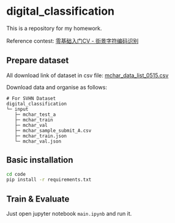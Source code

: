 # digital_classification

This is a repository for my homework.

Reference contest: [零基础入门CV - 街景字符编码识别](https://tianchi.aliyun.com/competition/entrance/531795/introduction)

## Prepare dataset

All download link of dataset in csv file: [mchar_data_list_0515.csv](https://aliyuntianchiresult.cn-hangzhou.oss.aliyun-inc.com/file/race/documents/531795/mchar_data_list_0515.csv?Expires=1626616324&OSSAccessKeyId=LTAI5tJYjgpnqJHcXFPFwvSi&Signature=8ry5jPy3kTmxYIpMKLmywV%2F75FY%3D&response-content-disposition=attachment%3B%20)

Download data and organise as follows:

```
# For SVHN Dataset
digital_classification
└─ input
   ├─ mchar_test_a
   ├─ mchar_train
   ├─ mchar_val
   ├─ mchar_sample_submit_A.csv
   ├─ mchar_train.json
   └─ mchar_val.json
```

## Basic installation

```bash
cd code
pip install -r requirements.txt 
```

## Train & Evaluate

Just open jupyter notebook `main.ipynb` and run it.
